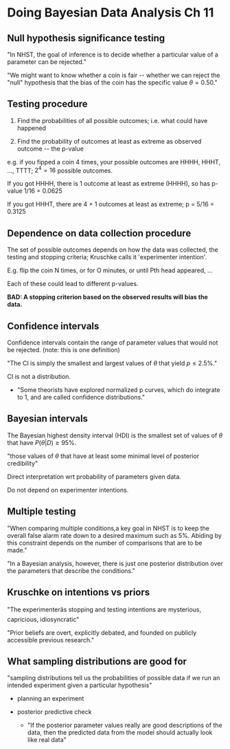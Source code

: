 # Doing Bayesian Data Analysis Ch 11

## Null hypothesis significance testing

"In NHST, the goal of inference is to decide whether a particular value of a 
parameter can be rejected."

"We might want to know whether a coin is fair -- whether we can reject the 
"null" hypothesis that the bias of the coin has the specific value 
$\theta = 0.50$."


## Testing procedure

1. Find the probabilities of all possible outcomes; i.e. what could have 
happened

2. Find the probability of outcomes at least as extreme as observed outcome -- 
the p-value

e.g. if you fipped a coin 4 times, your possible outcomes are HHHH, HHHT, ..., 
TTTT; $2^4 = 16$ possible outcomes.

If you got HHHH, there is 1 outcome at least as extreme (HHHH), so has p-value 
1/16  = 0.0625

If you got HHHT, there are 4 + 1 outcomes at least as extreme; p = 5/16 = 0.3125


## Dependence on data collection procedure

The set of possible outcomes depends on how the data was collected, the testing 
and stopping criteria; Kruschke calls it 'experimenter intention'.

E.g. flip the coin N times, or for O minutes, or until Pth head appeared, ...

Each of these could lead to different p-values.

**BAD: A stopping criterion based on the observed results will bias the data.**


## Confidence intervals

Confidence intervals contain the range of parameter values that would not be 
rejected. (note: this is one definition)

"The CI is simply the smallest and largest values of $\theta$ that yield 
$p\leq2.5\%$."

CI is not a distribution.

  + "Some theorists have explored normalized p curves, which do integrate to 1, and 
are called confidence distributions."


## Bayesian intervals

The Bayesian highest density interval (HDI) is the smallest set of values of 
$\theta$ that have $P(\theta|D)\geq95\%$.

"those values of $\theta$ that have at least some minimal level of posterior 
credibility"

Direct interpretation wrt probability of parameters given data.

Do not depend on experimenter intentions.


## Multiple testing

"When comparing multiple conditions,a key goal in NHST is to keep the overall 
false alarm rate down to a desired maximum such as 5%. Abiding by this 
constraint depends on the number of comparisons that are to be made."

"In a Bayesian analysis, however, there is just one posterior distribution over
the parameters that describe the conditions."


## Kruschke on intentions vs priors

"The experimenterâs stopping and testing intentions are mysterious, capricious, 
idiosyncratic"

"Prior beliefs are overt, explicitly debated, and founded on publicly accessible
previous research."


## What sampling distributions are good for

"sampling distributions tell us the probabilities of possible data if we run an 
intended experiment given a particular hypothesis"

* planning an experiment

* posterior predictive check
    + "If the posterior parameter values really are good descriptions of the 
    data, then the predicted data from the model should actually look like real 
    data"
